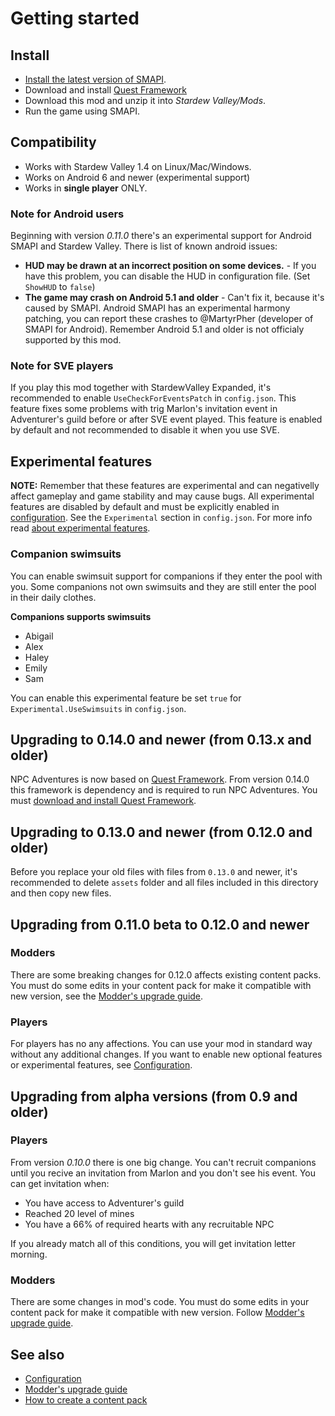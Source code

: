 # Getting started

## Install
- [Install the latest version of SMAPI](https://smapi.io).
- Download and install [Quest Framework](https://www.nexusmods.com/stardewvalley/mods/6414)
- Download this mod and unzip it into *Stardew Valley/Mods*.
- Run the game using SMAPI.

## Compatibility

- Works with Stardew Valley 1.4 on Linux/Mac/Windows.
- Works on Android 6 and newer (experimental support)
- Works in **single player** ONLY.

### Note for Android users

Beginning with version *0.11.0* there's an experimental support for Android SMAPI and Stardew Valley. There is list of known android issues:

- **HUD may be drawn at an incorrect position on some devices.** - If you have this problem, you can disable the HUD in configuration file. (Set `ShowHUD` to `false`)
- **The game may crash on Android 5.1 and older** - Can't fix it, because it's caused by SMAPI. Android SMAPI has an experimental harmony patching, you can report these crashes to @MartyrPher (developer of SMAPI for Android). Remember Android 5.1 and older is not officialy supported by this mod.

### Note for SVE players

If you play this mod together with StardewValley Expanded, it's recommended to enable `UseCheckForEventsPatch` in `config.json`. This feature fixes some problems with trig Marlon's invitation event in Adventurer's guild before or after SVE event played. This feature is enabled by default and not recommended to disable it when you use SVE.

## Experimental features

**NOTE:** Remember that these features are experimental and can negativelly affect gameplay and game stability and may cause bugs. All experimental features are disabled by default and must be explicitly enabled in [configuration](configuration.md). See the `Experimental` section in `config.json`. For more info read [about experimental features](experimental.md).

### Companion swimsuits

You can enable swimsuit support for companions if they enter the pool with you. Some companions not own swimsuits and they are still enter the pool in their daily clothes.

**Companions supports swimsuits**

- Abigail
- Alex
- Haley
- Emily
- Sam

You can enable this experimental feature be set `true` for `Experimental.UseSwimsuits` in `config.json`.

## Upgrading to 0.14.0 and newer (from 0.13.x and older)

NPC Adventures is now based on [Quest Framework](https://www.nexusmods.com/stardewvalley/mods/6414). From version 0.14.0 this framework is dependency and is required to run NPC Adventures. You must [download and install Quest Framework](https://www.nexusmods.com/stardewvalley/mods/6414).

## Upgrading to 0.13.0 and newer (from 0.12.0 and older)

Before you replace your old files with files from `0.13.0` and newer, it's recommended to delete `assets` folder and all files included in this directory and then copy new files.

## Upgrading from 0.11.0 beta to 0.12.0 and newer

### Modders

There are some breaking changes for 0.12.0 affects existing content packs. You must do some edits in your content pack for make it compatible with new version, see the [Modder's upgrade guide](../modding/upgrading.md).

### Players

For players has no any affections. You can use your mod in standard way without any additional changes. If you want to enable new optional features or experimental features, see [Configuration](configuration.md).

## Upgrading from alpha versions (from 0.9 and older)

### Players

From version *0.10.0* there is one big change. You can't recruit companions until you recive an invitation from Marlon and you don't see his event. You can get invitation when:

- You have access to Adventurer's guild
- Reached 20 level of mines
- You have a 66% of required hearts with any recruitable NPC

If you already match all of this conditions, you will get invitation letter morning.

### Modders

There are some changes in mod's code. You must do some edits in your content pack for make it compatible with new version. Follow [Modder's upgrade guide](../modding/upgrading.md).

## See also

- [Configuration](configuration.md)
- [Modder's upgrade guide](../modding/upgrading.md)
- [How to create a content pack](../modding/content-packs.md)
